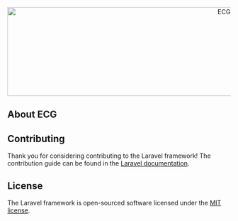 <p align="center"><img src="assets/images/logo2.png" alt="ECG Logo" class="mx-auto mb-4" style="width: 1000px; height: 200px;"></p>


## About ECG

## Contributing

Thank you for considering contributing to the Laravel framework! The contribution guide can be found in the [Laravel documentation](https://laravel.com/docs/contributions).

## License

The Laravel framework is open-sourced software licensed under the [MIT license](https://opensource.org/licenses/MIT).
